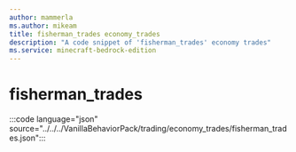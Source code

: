 ```yaml
---
author: mammerla
ms.author: mikeam
title: fisherman_trades economy_trades
description: "A code snippet of 'fisherman_trades' economy trades"
ms.service: minecraft-bedrock-edition
---
```


# fisherman_trades

:::code language="json" source="../../../VanillaBehaviorPack/trading/economy_trades/fisherman_trades.json":::
